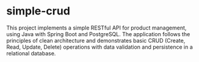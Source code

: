 # simple-crud
This project implements a simple RESTful API for product management, using Java with Spring Boot and PostgreSQL. The application follows the principles of clean architecture and demonstrates basic CRUD (Create, Read, Update, Delete) operations with data validation and persistence in a relational database.
